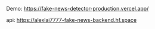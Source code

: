 Demo: https://fake-news-detector-production.vercel.app/

api: https://alexlai7777-fake-news-backend.hf.space

